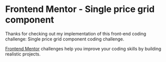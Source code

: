 # Frontend Mentor - Single price grid component

Thanks for checking out my implementation of this front-end coding challenge: Single price grid component coding challenge.

[Frontend Mentor](https://www.frontendmentor.io) challenges help you improve your coding skills by building realistic projects.
